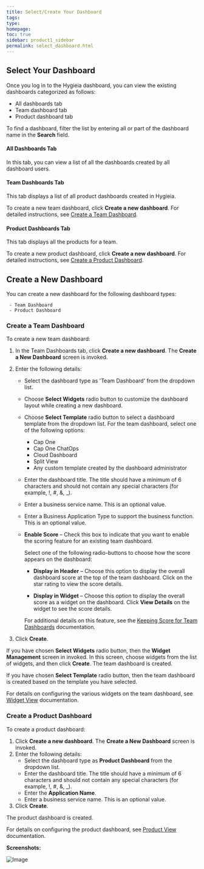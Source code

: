 ```yaml
---
title: Select/Create Your Dashboard
tags: 
type: 
homepage: 
toc: true
sidebar: product1_sidebar
permalink: select_dashboard.html
---
```


## Select Your Dashboard

Once you log in to the Hygieia dashboard, you can view the existing dashboards categorized as follows:
- All dashboards tab
- Team dashboard tab
- Product dashboard tab

To find a dashboard, filter the list by entering all or part of the dashboard name in the **Search** field.

#### All Dashboards Tab

In this tab, you can view a list of all the dashboards created by all dashboard users.

#### Team Dashboards Tab

This tab displays a list of all product dashboards created in Hygieia.

To create a new team dashboard, click **Create a new dashboard**. For detailed instructions, see [Create a Team Dashboard](#create-a-team-dashboard).

#### Product Dashboards Tab

This tab displays all the products for a team.

To create a new product dashboard, click **Create a new dashboard**. For detailed instructions, see [Create a Product Dashboard](#create-a-product-dashboard).

## Create a New Dashboard

You can create a new dashboard for the following dashboard types:
   
     - Team Dashboard
     - Product Dashboard

### Create a Team Dashboard

To create a new team dashboard:

1. In the Team Dashboards tab, click **Create a new dashboard**. The **Create a New Dashboard** screen is invoked.
2. Enter the following details:
   - Select the dashboard type as 'Team Dashboard' from the dropdown list.
   - Choose **Select Widgets** radio button to customize the dashboard layout while creating a new dashboard.
   - Choose **Select Template** radio button to select a dashboard template from the dropdown list. For the team dashboard, select one of the following options:
   
     - Cap One
	 - Cap One ChatOps
	 - Cloud Dashboard
	 - Split View
	 - Any custom template created by the dashboard administrator
	 
   - Enter the dashboard title. The title should have a minimum of 6 characters and should not contain any special characters (for example, !, #, &, _).
   - Enter a business service name. This is an optional value.
   - Enter a Business Application Type to support the business function. This is an optional value.
   - **Enable Score** – Check this box to indicate that you want to enable the scoring feature for an existing team dashboard. 
     
	 Select one of the following radio-buttons to choose how the score appears on the dashboard:

     - **Display in Header** – Choose this option to display the overall dashboard score at the top of the team dashboard. Click on the star rating to view the score details.

     - **Display in Widget** – Choose this option to display the overall score as a widget on the dashboard. Click **View Details** on the widget to see the score details. 
	 
	 For additional details on this feature, see the [Keeping Score for Team Dashboards](keeping_score.md) documentation.
	 
3. Click **Create**.

If you have chosen **Select Widgets** radio button, then the **Widget Management** screen in invoked. In this screen, choose widgets from the list of widgets, and then click **Create**. The team dashboard is created.

If you have chosen **Select Template** radio button, then the team dashboard is created based on the template you have selected.

For details on configuring the various widgets on the team dashboard, see [Widget View](widget_view.md) documentation.

### Create a Product Dashboard

To create a product dashboard:

1. Click **Create a new dashboard**. The **Create a New Dashboard** screen is invoked.
2. Enter the following details:
   - Select the dashboard type as **Product Dashboard** from the dropdown list.
   - Enter the dashboard title. The title should have a minimum of 6 characters and should not contain any special characters (for example, !, #, &, _).
   - Enter the **Application Name**.
   - Enter a business service name. This is an optional value.
3. Click **Create**.

The product dashboard is created.

For details on configuring the product dashboard, see [Product View](product_view.md) documentation.

**Screenshots:**

![Image](http://capitalone.github.io/Hygieia/media/images/h2-select-dashboard.png)
